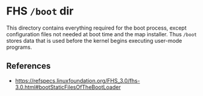 # FHS `/boot` dir

This directory contains everything required for the boot process, except configuration files not needed at boot time and the map installer. Thus `/boot` stores data that is used before the kernel begins executing user-mode programs.

## References

- https://refspecs.linuxfoundation.org/FHS_3.0/fhs-3.0.html#bootStaticFilesOfTheBootLoader
